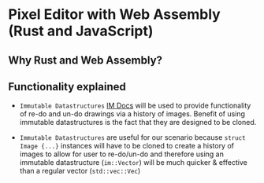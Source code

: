 # Pixel Editor with Web Assembly (Rust and JavaScript)

## Why Rust and Web Assembly?

## Functionality explained

- `Immutable Datastructures` [IM Docs](<(https://docs.rs/im/15.0.0/im/)>) will be used to provide functionality of re-do and un-do drawings via a history of images. Benefit of using immutable datastructures is the fact that they are designed to be cloned.

- `Immutable Datastructures` are useful for our scenario because `struct Image {...}` instances will have to be cloned to create a history of images to allow for user to re-do/un-do and therefore using an immutable datastructure (`im::Vector`) will be much quicker & effective than a regular vector (`std::vec::Vec`)
